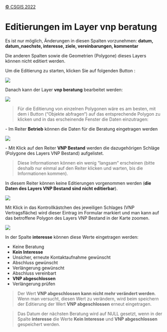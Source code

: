 <!-- the Menu -->

<link rel="stylesheet" media="all" href="../styles.css" />
<div id="logo"><a href="https://csgis.de">© CSGIS 2022</a></div>
<div id="menu"></div>
<div id="jumpMenu"></div>
<script src="../menu.js"></script>
<script src="../jumpmenu.js"></script>
<!-- the Menu -->

# Editierungen im Layer vnp beratung

Es ist nur möglich, Änderungen in diesen Spalten vorzunehmen: **datum, datum_naechste, interesse, ziele, vereinbarungen, kommentar**

Die anderen Spalten sowie die Geometrien (Polygone) dieses Layers können nicht editiert werden.

Um die Editierung zu starten, klicken Sie auf folgenden Button :

![](vnp.f0055f3c-3b95-43d4-b52d-11b57bced8ab.009.png)

Danach kann der Layer  **vnp beratung** bearbeitet werden:

![](vnp.f0055f3c-3b95-43d4-b52d-11b57bced8ab.010.png)

> Für die Editierung von einzelnen Polygonen wäre es am besten, mit dem i Button (“Objekte abfragen“) auf das entsprechende Polygon zu klicken und in das erscheinende Fenster die Daten einzutragen:

\- Im Reiter **Betrieb** können die Daten für die Beratung eingetragen werden

![](vnp.f0055f3c-3b95-43d4-b52d-11b57bced8ab.011.png)

\- Mit Klick auf den Reiter **VNP Bestand** werden die dazugehörigen Schläge (Polygone des Layers VNP Bestand)  aufgelistet.

> Diese Informationen können ein wenig “langsam“ erscheinen (bitte deshalb nur einmal auf den Reiter klicken und warten, bis die Informationen kommen).

In diesem Reiter können keine Editierungen vorgenommen werden (**die Daten des Layers  VNP Bestand sind nicht editierbar**).

![](vnp.f0055f3c-3b95-43d4-b52d-11b57bced8ab.012.png)

Mit Klick in das Kontrollkästchen des jeweiligen Schlages (VNP Vertragsfläche) wird dieser Eintrag im Formular markiert und man kann auf das betroffene Polygon des Layers VNP Bestand in der Karte zoomen.

![](vnp.f0055f3c-3b95-43d4-b52d-11b57bced8ab.013.png)


In der Spalte **interesse** können diese Werte eingetragen werden:

- Keine Beratung
- **Kein Interesse**
- Unsicher, erneute Kontaktaufnahme gewünscht
- Abschluss gewünscht
- Verlängerung gewünscht
- Abschluss vereinbart
- **VNP abgeschlossen**
- Verlängerung prüfen

> Der Wert  **VNP abgeschlossen kann nicht mehr verändert werden**. Wenn man versucht, diesen Wert zu verändern, wird beim  speichern der Editierung der Wert **VNP abgeschlossen**  erneut eingetragen.

> Das Datum der nächsten Beratung wird auf NULL gesetzt, wenn in der Spalte  **interesse** die Werte **Kein Interesse** und **VNP abgeschlossen** gespeichert werden.
